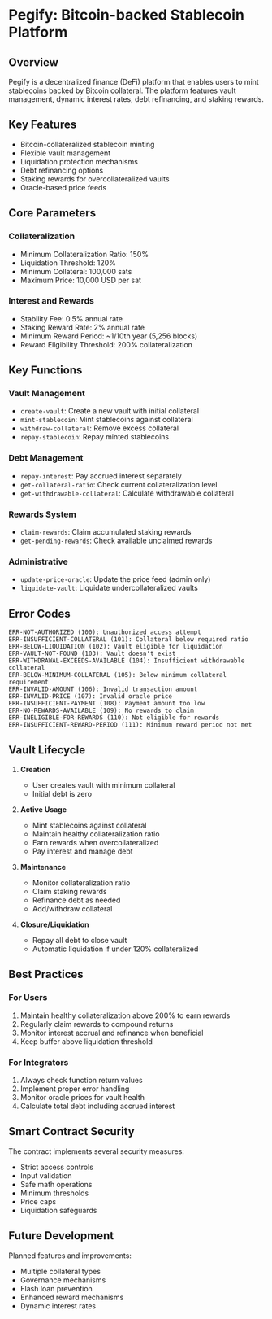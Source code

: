 # Pegify: Bitcoin-backed Stablecoin Platform

## Overview
Pegify is a decentralized finance (DeFi) platform that enables users to mint stablecoins backed by Bitcoin collateral. The platform features vault management, dynamic interest rates, debt refinancing, and staking rewards.

## Key Features
- Bitcoin-collateralized stablecoin minting
- Flexible vault management
- Liquidation protection mechanisms
- Debt refinancing options
- Staking rewards for overcollateralized vaults
- Oracle-based price feeds

## Core Parameters

### Collateralization
- Minimum Collateralization Ratio: 150%
- Liquidation Threshold: 120%
- Minimum Collateral: 100,000 sats
- Maximum Price: 10,000 USD per sat

### Interest and Rewards
- Stability Fee: 0.5% annual rate
- Staking Reward Rate: 2% annual rate
- Minimum Reward Period: ~1/10th year (5,256 blocks)
- Reward Eligibility Threshold: 200% collateralization

## Key Functions

### Vault Management
- `create-vault`: Create a new vault with initial collateral
- `mint-stablecoin`: Mint stablecoins against collateral
- `withdraw-collateral`: Remove excess collateral
- `repay-stablecoin`: Repay minted stablecoins

### Debt Management
- `repay-interest`: Pay accrued interest separately
- `get-collateral-ratio`: Check current collateralization level
- `get-withdrawable-collateral`: Calculate withdrawable collateral

### Rewards System
- `claim-rewards`: Claim accumulated staking rewards
- `get-pending-rewards`: Check available unclaimed rewards

### Administrative
- `update-price-oracle`: Update the price feed (admin only)
- `liquidate-vault`: Liquidate undercollateralized vaults

## Error Codes
```
ERR-NOT-AUTHORIZED (100): Unauthorized access attempt
ERR-INSUFFICIENT-COLLATERAL (101): Collateral below required ratio
ERR-BELOW-LIQUIDATION (102): Vault eligible for liquidation
ERR-VAULT-NOT-FOUND (103): Vault doesn't exist
ERR-WITHDRAWAL-EXCEEDS-AVAILABLE (104): Insufficient withdrawable collateral
ERR-BELOW-MINIMUM-COLLATERAL (105): Below minimum collateral requirement
ERR-INVALID-AMOUNT (106): Invalid transaction amount
ERR-INVALID-PRICE (107): Invalid oracle price
ERR-INSUFFICIENT-PAYMENT (108): Payment amount too low
ERR-NO-REWARDS-AVAILABLE (109): No rewards to claim
ERR-INELIGIBLE-FOR-REWARDS (110): Not eligible for rewards
ERR-INSUFFICIENT-REWARD-PERIOD (111): Minimum reward period not met
```

## Vault Lifecycle

1. **Creation**
   - User creates vault with minimum collateral
   - Initial debt is zero

2. **Active Usage**
   - Mint stablecoins against collateral
   - Maintain healthy collateralization ratio
   - Earn rewards when overcollateralized
   - Pay interest and manage debt

3. **Maintenance**
   - Monitor collateralization ratio
   - Claim staking rewards
   - Refinance debt as needed
   - Add/withdraw collateral

4. **Closure/Liquidation**
   - Repay all debt to close vault
   - Automatic liquidation if under 120% collateralized

## Best Practices

### For Users
1. Maintain healthy collateralization above 200% to earn rewards
2. Regularly claim rewards to compound returns
3. Monitor interest accrual and refinance when beneficial
4. Keep buffer above liquidation threshold

### For Integrators
1. Always check function return values
2. Implement proper error handling
3. Monitor oracle prices for vault health
4. Calculate total debt including accrued interest

## Smart Contract Security

The contract implements several security measures:
- Strict access controls
- Input validation
- Safe math operations
- Minimum thresholds
- Price caps
- Liquidation safeguards

## Future Development

Planned features and improvements:
- Multiple collateral types
- Governance mechanisms
- Flash loan prevention
- Enhanced reward mechanisms
- Dynamic interest rates
